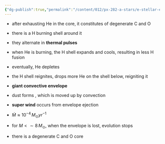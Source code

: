 ```yaml
---
{"dg-publish":true,"permalink":"/content/012/px-282-a-stars/e-stellar-evolution/px-285-e5e-asymptotic-giant-branch-agb/","created":"2024-11-26T10:16:05.761+00:00","updated":"2024-11-26T10:22:57.312+00:00"}
---
```


- after exhausting He in the core, it constitutes of degenerate C and O
- there is a H burning shell around it
- they alternate in **thermal pulses**

- when He is burning, the H shell expands and cools, resulting in less H fusion
- eventually, He depletes
- the H shell reignites, drops more He on the shell below, reigniting it

- **giant convective envelope**
- dust forms , which is moved up by convection
- **super wind** occurs from envelope ejection
- $\dot M \approx 10^{-4} \,M_{\odot}yr^{-1}$

- for $M < \sim 8\,M_{\odot}$, when the envelope is lost, evolution stops
- there is a degenerate C and O core